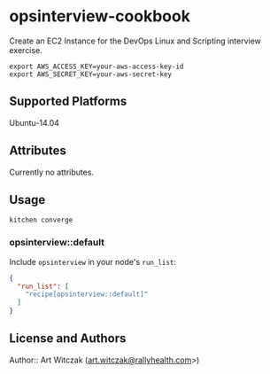 # opsinterview-cookbook

Create an EC2 Instance for the DevOps Linux and Scripting interview exercise.

```
export AWS_ACCESS_KEY=your-aws-access-key-id
export AWS_SECRET_KEY=your-aws-secret-key
```

## Supported Platforms

Ubuntu-14.04
## Attributes

Currently no attributes.

## Usage
```
kitchen converge
```

### opsinterview::default

Include `opsinterview` in your node's `run_list`:

```json
{
  "run_list": [
    "recipe[opsinterview::default]"
  ]
}
```

## License and Authors

Author:: Art Witczak (art.witczak@rallyhealth.com>)
